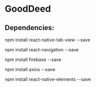 # GoodDeed

## Dependencies:

npm install react-native-tab-view --save

npm install react-navigation --save

npm install firebase --save

npm install axios --save

npm install react-native-elements --save
